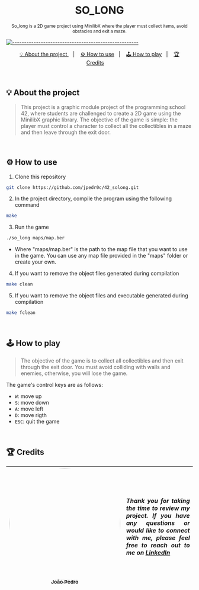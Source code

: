 <h1 align=center>
  <strong> SO_LONG </strong>
</h1>

<p align="center">
  <sub> So_long is a 2D game project using MinilibX where the player must collect items, avoid obstacles and exit a maze.
  <sub>
</p>


[![-----------------------------------------------------](https://raw.githubusercontent.com/andreasbm/readme/master/assets/lines/rainbow.png)](#table-of-contents)

<p align="center">
  <a href="#About"> 💡 About the project </a>&nbsp;&nbsp;&nbsp;|&nbsp;&nbsp;&nbsp;
  <a href="#HowUse"> ⚙️ How to use</a>&nbsp;&nbsp;&nbsp;|&nbsp;&nbsp;&nbsp;
    <a href="#HowPlay"> 🕹️ How to play</a>&nbsp;&nbsp;&nbsp;|&nbsp;&nbsp;&nbsp;
  <a href="#Credits"> 🏆 Credits</a>&nbsp;&nbsp;&nbsp;&nbsp;&nbsp;&nbsp;
</p>

<br/>

<a id="About"></a>
## 💡 About the project
> This project is a graphic module project of the programming school 42, where students are challenged to create a 2D game using the MinilibX graphic library. The objective of the game is simple: the player must control a character to collect all the collectibles in a maze and then leave through the exit door.

<br/>

<a id="HowUse"></a>
## ⚙️ How to use

1. Clone this repository
```sh
git clone https://github.com/jpedr0c/42_solong.git
```
2. In the project directory, compile the program using the following command
```sh
make
```
3. Run the game
```sh
./so_long maps/map.ber
```
- Where "maps/map.ber" is the path to the map file that you want to use in the game. You can use any map file provided in the "maps" folder or create your own.
4. If you want to remove the object files generated during compilation
```sh
make clean
```
5. If you want to remove the object files and executable generated during compilation
```sh
make fclean
```

<br/>

<a id="HowPlay"></a>
## 🕹️ How to play
> The objective of the game is to collect all collectibles and then exit through the exit door. You must avoid colliding with walls and enemies, otherwise, you will lose the game.

The game's control keys are as follows:

- `W`: move up
- `S`: move down
- `A`: move left
- `D`: move rigth
- `ESC`: quit the game

<br/>

<a id="Credits"></a>
## 🏆 Credits
| [<img src="https://avatars.githubusercontent.com/u/78514252?v=4" width="300" style="border-radius:50%"><br><sub> João Pedro </sub>](https://www.linkedin.com/in/jpedroc) | <p align="justify">***Thank you for taking the time to review my project. If you have any questions or would like to connect with me, please feel free to reach out to me on [LinkedIn](https://www.linkedin.com/in/jpedroc)***</p> | 
|---|---|
